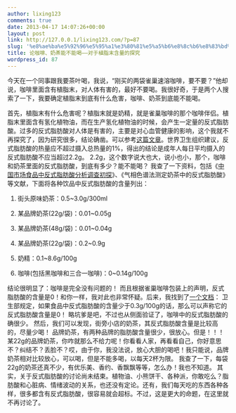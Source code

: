 ```yaml
---
author: lixing123
comments: true
date: 2013-04-17 14:07:26+00:00
layout: post
link: http://127.0.0.1/lixing123.com/?p=87
slug: '%e8%ae%ba%e5%92%96%e5%95%a1%e3%80%81%e5%a5%b6%e8%8c%b6%e8%83%bd%e4%b8%8d%e8%83%bd%e5%96%9d-%e5%af%b9%e4%ba%8e%e6%a4%8d%e8%84%82%e6%9c%ab%e5%90%ab%e9%87%8f%e7%9a%84%e6%8e%a2%e7%a9%b6'
title: 论咖啡、奶茶能不能喝——对于植脂末含量的探究
wordpress_id: 87
---
```


今天在一个同事跟我要茶叶喝，我说，“刚买的两袋雀巢速溶咖啡，要不要？”他却说，咖啡里面含有植脂末，对人体有害的，最好不要喝。我很好奇，于是两个人搜索了一下，我要确定植脂末到底有什么危害，咖啡、奶茶到底能不能喝。

<!-- more -->

首先，植脂末有什么危害呢？植脂末就是奶精，就是雀巢咖啡的那个咖啡伴侣。植脂末里面含有氢化植物油，而在生产氢化植物油的时候，会产生一定量的反式脂肪酸。过多的反式脂肪酸对人体是有害的，主要是对心血管健康的影响，这个我就不再探究了，因为研究很多，结论确凿。可以参考[这篇文章](http://shipin.people.com.cn/n/2013/0319/c85914-20830721.html)。世界卫生组织建议，反式脂肪酸的热量应不超过摄入总热量的1%，得出的结论是成年人每日平均摄入的反式脂肪酸不应当超过2.2g。
2.2g，这个数字说大也大，说小也小，那个，咖啡和奶茶里面的反式脂肪酸，到底有多少？能不能喝？ 我查了一下资料，包括《[中国市场食品中反式脂肪酸分析调查初探](http://blog.sina.com.cn/s/blog_705d16730100n6ur.html)》、《气相色谱法测定奶茶中的反式脂肪酸》等文献，下面将各种饮品中反式脂肪酸的含量列出：



	
  1. 街头原味奶茶：0.5~3.0g/300ml

	
  2. 某品牌奶茶(22g/袋)：0.01~0.05g

	
  3. 某品牌奶茶(48g/袋)：0.01~0.04g

	
  4. 某品牌奶茶(22g/袋)：0.2~0.9g

	
  5. 奶精：0.1~8.6g/100g

	
  6. 咖啡(包括黑咖啡和三合一咖啡)：0~0.14g/100g


结论很明显了：咖啡是完全没有问题的！
而且根据雀巢咖啡包装上的声明，反式脂肪酸的含量是0！和你一样，我对此也非常怀疑。后来，我找到了[一个文档](http://www.moh.gov.cn/cmsresources/mohjcg/cmsrsdocument/doc13261.pdf)：
卫生部规定，如果食品中反式脂肪酸的含量少于0.3g/100g的话，那么可以声称它的反式脂肪酸含量是0！
略坑爹是吧，不过也从侧面验证了，咖啡中的反式脂肪酸的确很少。
然后，我们可以发现，街旁小店的奶茶，其反式脂肪酸含量是比较高的，尽量少喝！
品牌奶茶，有两种品牌的脂肪酸含量很少，很放心。但是！！！某22g的品牌奶茶，你咋就那么不给力呢！你看看人家，再看看自己，你好意思不？纠结不？丢脸不？哎，由于你，我没法说，放心大胆的喝吧！我只能说，品牌奶茶相对比较放心，可以喝，但是不能多喝，以每天2杯为限。
我查了一下，每袋22g的奶茶还真不少，有优乐美、香约、香飘飘等等，怎么办！我也不知道。
其实，关于反式脂肪酸的讨论尚未结束。植物油、小熊饼干、各种派，你敢吃么？脂肪酸和心脏病、情绪波动的关系，也还没有定论。还有，我们每天吃的东西各种各样，很多都含有反式脂肪酸，很容易就会超标。不过，这是更大的命题，在这里就不再讨论了。

